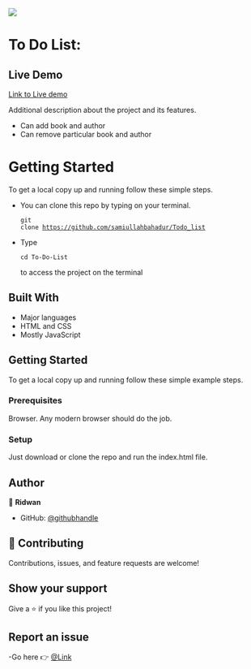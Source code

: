 ![](https://img.shields.io/badge/Microverse-blueviolet)

# To Do List:

## Live Demo

[Link to Live demo](https://samiullahbahadur.github.io/Todo_list/)

Additional description about the project and its features.

- Can add book and author
- Can remove particular book and author

# Getting Started

To get a local copy up and running follow these simple steps.

- You can clone this repo by typing on your terminal.<pre><code>git clone https://github.com/samiullahbahadur/Todo_list </code></pre>
- Type <pre><code>cd To-Do-List</code></pre> to access the project on the terminal

## Built With

- Major languages
- HTML and CSS
- Mostly JavaScript

## Getting Started

To get a local copy up and running follow these simple example steps.

### Prerequisites

Browser. Any modern browser should do the job.

### Setup

Just download or clone the repo and run the index.html file.

## Author

👤 **Ridwan**

- GitHub: [@githubhandle](https://github.com/samiullahbahadur)

## 🤝 Contributing

Contributions, issues, and feature requests are welcome!

## Show your support

Give a ⭐️ if you like this project!

## Report an issue

-Go here 👉 [@Link](https://github.com/samiullahbahadur/Todo_list/issues)
